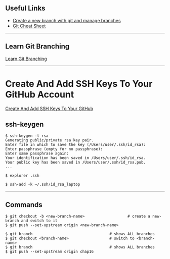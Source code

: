 
## Useful Links

* [Create a new branch with git and manage branches](https://github.com/Kunena/Kunena-Forum/wiki/Create-a-new-branch-with-git-and-manage-branches)
* [Git Cheat Sheet](https://amanchadha.com/projects/cheatsheets/Git_Cheatsheet_AmanChadha.pdf)

***

## Learn Git Branching

[Learn Git Branching](https://learngitbranching.js.org)

***

# Create And Add SSH Keys To Your GitHub Account

[Create And Add SSH Keys To Your GitHub](https://www.youtube.com/watch?v=itU8KBuE8jk)

## ssh-keygen

```
$ ssh-keygen -t rsa
Generating public/private rsa key pair.
Enter file in which to save the key (/Users/user/.ssh/id_rsa):
Enter passphrase (empty for no passphrase):
Enter same passphrase again:
Your identification has been saved in /Users/user/.ssh/id_rsa.
Your public key has been saved in /Users/user/.ssh/id_rsa.pub.
...
```

```
$ explorer .ssh
```

```
$ ssh-add -k ~/.ssh/id_rsa_laptop
```

***

## Commands

```
$ git checkout -b <new-branch-name>                   # create a new-branch and switch to it
$ git push --set-upstream origin <new-branch-name>

$ git branch                                  # shows ALL branches
$ git checkout <branch-name>                  # switch to <branch-name>
$ git branch                                  # shows ALL branches
$ git push --set-upstream origin chap16
```
